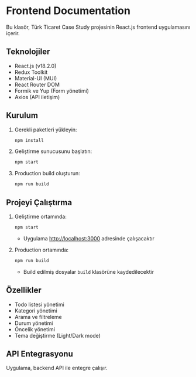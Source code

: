 # Frontend Documentation

Bu klasör, Türk Ticaret Case Study projesinin React.js frontend uygulamasını içerir.

## Teknolojiler

- React.js (v18.2.0)
- Redux Toolkit
- Material-UI (MUI)
- React Router DOM
- Formik ve Yup (Form yönetimi)
- Axios (API iletişim)

## Kurulum

1. Gerekli paketleri yükleyin:

   ```bash
   npm install
   ```

2. Geliştirme sunucusunu başlatın:

   ```bash
   npm start
   ```

3. Production build oluşturun:

   ```bash
   npm run build
   ```

## Projeyi Çalıştırma

1. Geliştirme ortamında:

   ```bash
   npm start
   ```

   - Uygulama [http://localhost:3000](http://localhost:3000) adresinde çalışacaktır

2. Production ortamında:

   ```bash
   npm run build
   ```

   - Build edilmiş dosyalar `build` klasörüne kaydedilecektir

## Özellikler

- Todo listesi yönetimi
- Kategori yönetimi
- Arama ve filtreleme
- Durum yönetimi
- Öncelik yönetimi
- Tema değiştirme (Light/Dark mode)

## API Entegrasyonu

Uygulama, backend API ile entegre çalışır.
